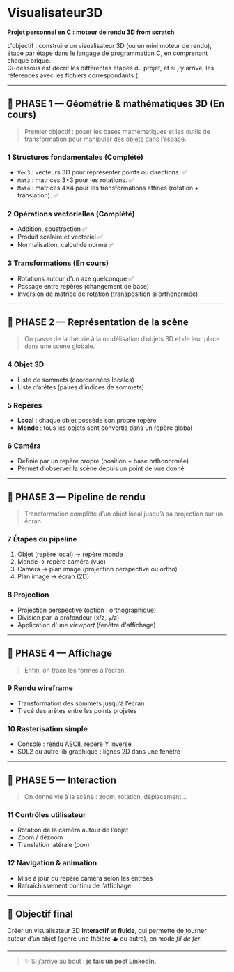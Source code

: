 # Visualisateur3D  
**Projet personnel en C : moteur de rendu 3D from scratch**
 
L'objectif : construire un visualisateur 3D (ou un mini moteur de rendu), étape par étape dans le langage de programmation C, en comprenant chaque brique.  
Ci-dessous est décrit les différentes étapes du projet, et si j'y arrive, les références avec les fichiers correspondants (:

---

## 🔹 PHASE 1 — **Géométrie & mathématiques 3D** (En cours)

> Premier objectif : poser les bases mathématiques et les outils de transformation pour manipuler des objets dans l’espace.

### 1 Structures fondamentales (Complété)
- `Vec3` : vecteurs 3D pour représenter points ou directions. ✅
- `Mat3` : matrices 3×3 pour les rotations. ✅
- `Mat4` : matrices 4×4 pour les transformations affines (rotation + translation). ✅

### 2 Opérations vectorielles (Complété)
- Addition, soustraction ✅
- Produit scalaire et vectoriel ✅
- Normalisation, calcul de norme ✅

### 3 Transformations (En cours)
- Rotations autour d'un axe quelconque ✅
- Passage entre repères (changement de base)
- Inversion de matrice de rotation (transposition si orthonormée)

---

## 🔹 PHASE 2 — **Représentation de la scène**

> On passe de la théorie à la modélisation d’objets 3D et de leur place dans une scène globale.

### 4 Objet 3D
- Liste de sommets (coordonnées locales)
- Liste d’arêtes (paires d’indices de sommets)

### 5 Repères
- **Local** : chaque objet possède son propre repère
- **Monde** : tous les objets sont convertis dans un repère global

### 6 Caméra
- Définie par un repère propre (position + base orthonormée)
- Permet d'observer la scène depuis un point de vue donné

---

## 🔹 PHASE 3 — **Pipeline de rendu**

> Transformation complète d’un objet local jusqu’à sa projection sur un écran.

### 7 Étapes du pipeline
1. Objet (repère local) → repère monde  
2. Monde → repère caméra (vue)  
3. Caméra → plan image (projection perspective ou ortho)  
4. Plan image → écran (2D)

### 8 Projection
- Projection perspective (option : orthographique)
- Division par la profondeur (x/z, y/z)
- Application d'une *viewport* (fenêtre d'affichage)

---

## 🔹 PHASE 4 — **Affichage**

> Enfin, on trace les formes à l’écran. 

### 9 Rendu wireframe
- Transformation des sommets jusqu’à l’écran
- Tracé des arêtes entre les points projetés

### 10 Rasterisation simple
- Console : rendu ASCII, repère Y inversé
- SDL2 ou autre lib graphique : lignes 2D dans une fenêtre

---

## 🔹 PHASE 5 — **Interaction**

> On donne vie à la scène : zoom, rotation, déplacement…

### 11 Contrôles utilisateur
- Rotation de la caméra autour de l’objet
- Zoom / dézoom
- Translation latérale (*pan*)

### 12 Navigation & animation
- Mise à jour du repère caméra selon les entrées
- Rafraîchissement continu de l’affichage

---

## 🎉 Objectif final

Créer un visualisateur 3D **interactif** et **fluide**, qui permette de tourner autour d’un objet (genre une théière 🫖 ou autre), en mode *fil de fer*.

---

> ✨ Si j’arrive au bout : **je fais un post LinkedIn.**
















    
